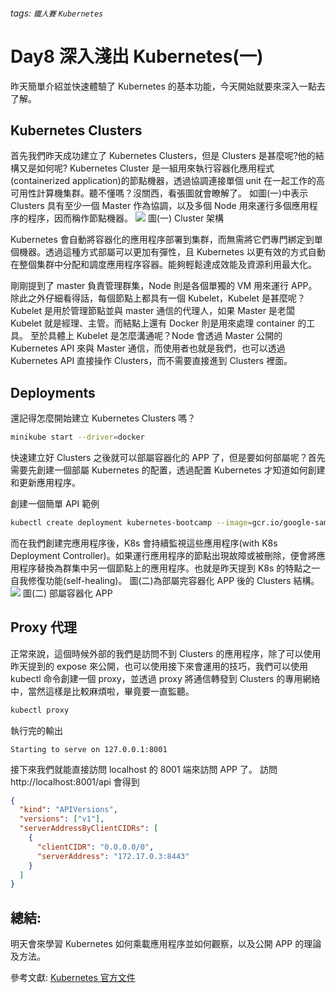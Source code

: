 ###### tags: `鐵人賽` `Kubernetes`

# Day8 深入淺出 Kubernetes(一)

昨天簡單介紹並快速體驗了 Kubernetes 的基本功能，今天開始就要來深入一點去了解。

## Kubernetes Clusters

首先我們昨天成功建立了 Kubernetes Clusters，但是 Clusters 是甚麼呢?他的結構又是如何呢?
Kubernetes Cluster 是一組用來執行容器化應用程式(containerized application)的節點機器，透過協調連接單個 unit 在一起工作的高可用性計算機集群。聽不懂嗎？沒關西，看張圖就會瞭解了。
如圖(一)中表示 Clusters 具有至少一個 Master 作為協調，以及多個 Node 用來運行多個應用程序的程序，因而稱作節點機器。
![](https://i.imgur.com/45lgXBf.png)
圖(一) Cluster 架構

Kubernetes 會自動將容器化的應用程序部署到集群，而無需將它們專門綁定到單個機器。透過這種方式部屬可以更加有彈性，且 Kubernetes 以更有效的方式自動在整個集群中分配和調度應用程序容器。能夠輕鬆達成效能及資源利用最大化。

剛剛提到了 master 負責管理群集，Node 則是各個單獨的 VM 用來運行 APP。除此之外仔細看得話，每個節點上都具有一個 Kubelet，Kubelet 是甚麼呢？
Kubelet 是用於管理節點並與 master 通信的代理人，如果 Master 是老闆 Kubelet 就是經理、主管。而結點上還有 Docker 則是用來處理 container 的工具。
至於具體上 Kubelet 是怎麼溝通呢？Node 會透過 Master 公開的 Kubernetes API 來與 Master 通信，而使用者也就是我們，也可以透過 Kubernetes API 直接操作 Clusters，而不需要直接進到 Clusters 裡面。

## Deployments

還記得怎麼開始建立 Kubernetes Clusters 嗎？

```bash
minikube start --driver=docker
```

快速建立好 Clusters 之後就可以部屬容器化的 APP 了，但是要如何部屬呢？首先需要先創建一個部屬 Kubernetes 的配置，透過配置 Kubernetes 才知道如何創建和更新應用程序。

創建一個簡單 API 範例

```bash
kubectl create deployment kubernetes-bootcamp --image=gcr.io/google-samples/kubernetes-bootcamp:v1
```

而在我們創建完應用程序後，K8s 會持續監視這些應用程序(with K8s Deployment Controller)。如果運行應用程序的節點出現故障或被刪除，便會將應用程序替換為群集中另一個節點上的應用程序。也就是昨天提到 K8s 的特點之一自我修復功能(self-healing)。
圖(二)為部屬完容器化 APP 後的 Clusters 結構。
![](https://i.imgur.com/U8UxG2S.png)
圖(二) 部屬容器化 APP

## Proxy 代理

正常來說，這個時候外部的我們是訪問不到 Clusters 的應用程序，除了可以使用昨天提到的 expose 來公開，也可以使用接下來會運用的技巧，我們可以使用 kubectl 命令創建一個 proxy，並透過 proxy 將通信轉發到 Clusters 的專用網絡中，當然這樣是比較麻煩啦，畢竟要一直監聽。

```bash
kubectl proxy
```

執行完的輸出

```
Starting to serve on 127.0.0.1:8001
```

接下來我們就能直接訪問 localhost 的 8001 端來訪問 APP 了。
訪問 http://localhost:8001/api 會得到

```json
{
  "kind": "APIVersions",
  "versions": ["v1"],
  "serverAddressByClientCIDRs": [
    {
      "clientCIDR": "0.0.0.0/0",
      "serverAddress": "172.17.0.3:8443"
    }
  ]
}
```

## 總結:

明天會來學習 Kubernetes 如何乘載應用程序並如何觀察，以及公開 APP 的理論及方法。

參考文獻:
[Kubernetes 官方文件](https://kubernetes.io/docs/home/)
